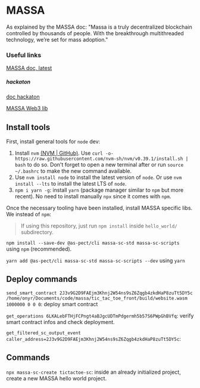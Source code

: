 # MASSA

As explained by the MASSA doc: "Massa is a truly decentralized blockchain controlled by thousands of people. With the breakthrough multithreaded technology, we’re set for mass adoption."

### Useful links

[MASSA doc, latest](https://massa.readthedocs.io/en/latest/index.html)

##### hackaton

[doc hackaton](https://massa.readthedocs.io/en/latest/hackathon.html)

[MASSA Web3 lib](https://github.com/massalabs/massa-web3)


## Install tools

First, install general tools for `node` dev:

1. Install `nvm` [(NVM | GitHub)](https://github.com/nvm-sh/nvm). Use `curl -o- https://raw.githubusercontent.com/nvm-sh/nvm/v0.39.1/install.sh | bash` to do so. Don't forget to open a new terminal after or run `source ~/.bashrc` to make the new command available.
2. Use `nvm install node` to install the latest version of `node`. Or use `nvm install --lts` to install the latest LTS of `node`.
3. `npm i yarn -g`: install `yarn` (package manager similar to `npm` but more recent). No need to install manually `npx` since it comes with `npm`.

Once the necessary tooling have been installed, install MASSA specific libs. We  instead of `npm`:

> If using this repository, just run `npm install` inside `hello_world/` subdirectory.

`npm install --save-dev @as-pect/cli massa-sc-std massa-sc-scripts` using `npm` (recommended).

`yarn add @as-pect/cli massa-sc-std massa-sc-scripts --dev` using `yarn`

## Deploy commands

`send_smart_contract 2J3v9G2D9FAEjm3Khnj2W54ns9sZ6Zqgb4zkdHaP8zuTt5DY5c /home/onyr/Documents/code/massa/tic_tac_toe_front/build/website.wasm 1000000 0 0 0`: deploy smart contract

`get_operations 6LKALebFTHjFCPngt4aBJgcUDTmPdgermh5b57S6PWpGhBVfq`: verify smart contract infos and check deployment.

`get_filtered_sc_output_event caller_address=2J3v9G2D9FAEjm3Khnj2W54ns9sZ6Zqgb4zkdHaP8zuTt5DY5c`: 

## Commands

`npx massa-sc-create tictactoe-sc`: inside an already initialized project, create a new MASSA hello world project.

